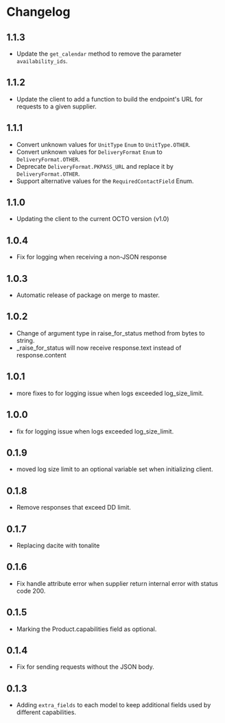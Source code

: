 # Changelog

## 1.1.3

- Update the `get_calendar` method to remove the parameter `availability_ids`.

## 1.1.2

- Update the client to add a function to build the endpoint's URL for requests to a given supplier.

## 1.1.1

- Convert unknown values for `UnitType` `Enum` to `UnitType.OTHER`.
- Convert unknown values for `DeliveryFormat` `Enum` to `DeliveryFormat.OTHER`.
- Deprecate `DeliveryFormat.PKPASS_URL` and replace it by `DeliveryFormat.OTHER`.
- Support alternative values for the `RequiredContactField` Enum.

## 1.1.0

- Updating the client to the current OCTO version (v1.0)

## 1.0.4

- Fix for logging when receiving a non-JSON response

## 1.0.3

- Automatic release of package on merge to master.

## 1.0.2

- Change of argument type in raise_for_status method from bytes to string.
- _raise_for_status will now receive response.text instead of response.content

## 1.0.1

- more fixes to for logging issue when logs exceeded log_size_limit.

## 1.0.0

- fix for logging issue when logs exceeded log_size_limit.

## 0.1.9

- moved log size limit to an optional variable set when initializing client.

## 0.1.8

- Remove responses that exceed DD limit.

## 0.1.7

- Replacing dacite with tonalite

## 0.1.6

- Fix handle attribute error when supplier return internal error with status code 200.

## 0.1.5

- Marking the Product.capabilities field as optional.


## 0.1.4

- Fix for sending requests without the JSON body.

## 0.1.3

- Adding `extra_fields` to each model to keep additional fields used by different capabilities.
